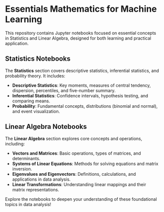# Essentials Mathematics for Machine Learning

This repository contains Jupyter notebooks focused on essential concepts in Statistics and Linear Algebra, designed for both learning and practical application.

## Statistics Notebooks
The **Statistics** section covers descriptive statistics, inferential statistics, and probability theory. It includes:
- **Descriptive Statistics**: Key moments, measures of central tendency, dispersion, percentiles, and five-number summary.
- **Inferential Statistics**: Confidence intervals, hypothesis testing, and comparing means.
- **Probability**: Fundamental concepts, distributions (binomial and normal), and event visualization.

## Linear Algebra Notebooks
The **Linear Algebra** section explores core concepts and operations, including:
- **Vectors and Matrices**: Basic operations, types of matrices, and determinants.
- **Systems of Linear Equations**: Methods for solving equations and matrix inversion.
- **Eigenvalues and Eigenvectors**: Definitions, calculations, and applications in data analysis.
- **Linear Transformations**: Understanding linear mappings and their matrix representations.

Explore the notebooks to deepen your understanding of these foundational topics in data analysis!

